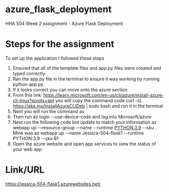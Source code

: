 # azure_flask_deployment
HHA 504 Week 2 assignment - Azure Flask Deployment


# Steps for the assignment
To set up the application I followed these steps
1. Ensured that all of the template files and app.py files were created and typed correctly
2. Ran the app.py file in the terminal to ensure it was working by running python app.py
3. If it looks correct you can move onto the azure section 
4. From this link: https://learn.microsoft.com/en-us/cli/azure/install-azure-cli-linux?pivots=apt you will copy the command code curl -sL https://aka.ms/InstallAzureCLIDeb | sudo bash and run it in the terminal 
5. Next you will run the command as
6. Then run az login --use-device-code and log into Microsoft/azure
7. Next run the following code but update to match your information az webapp up --resource-group <groupname> --name <app-name> --runtime <PYTHON:3.9> --sku <B1>. Mine was az webapp up --name Jessica-504-flask1 --runtime PYTHON:3.9 --sku B1
8. Open the azure website and open app services to view the status of your web app

# Link/URL
https://jessica-504-flask1.azurewebsites.net/
